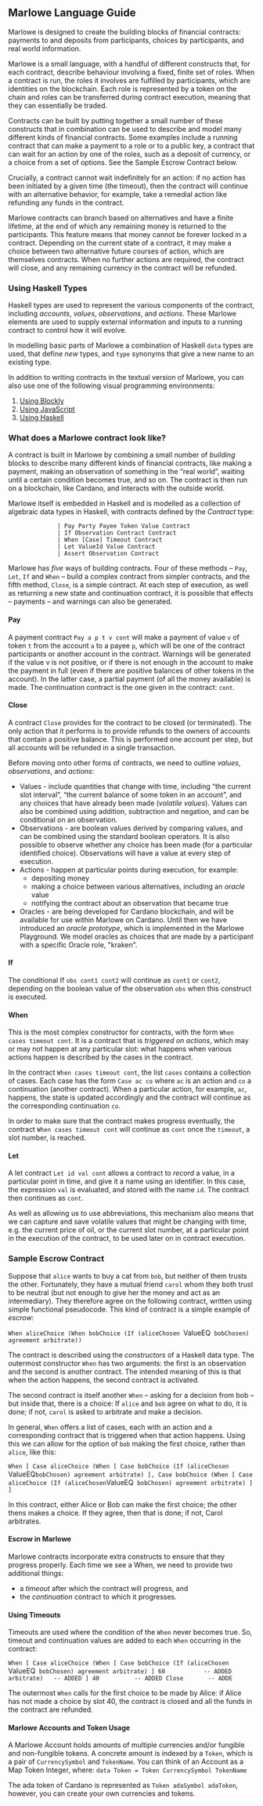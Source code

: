 


## Marlowe Language Guide
Marlowe is designed to create the building blocks of financial contracts: payments to and deposits from participants, choices by participants, and real world information. 

Marlowe is a small language, with a handful of different constructs that, for each contract, describe behaviour involving a fixed, finite set of roles. When a contract is run, the roles it involves are fulfilled by participants, which are identities on the blockchain. Each role is represented by a token on the chain and roles can be transferred during contract execution, meaning that they can essentially be traded. 

Contracts can be built by putting together a small number of these constructs that in combination can be used to describe and model many different kinds of financial contracts. Some examples include a running contract that can make a payment to a role or to a public key, a contract that can wait for an action by one of the roles, such as a deposit of currency, or a choice from a set of options. See the Sample Escrow Contract below.

Crucially, a contract cannot wait indefinitely for an action: if no action has been initiated by a given time (the timeout), then the contract will continue with an alternative behavior, for example, take a remedial action like refunding any funds in the contract. 

Marlowe contracts can branch based on alternatives and have a finite lifetime, at the end of which any remaining money is returned to the participants. This feature means that money cannot be forever locked in a contract. Depending on the current state of a contract, it may make a choice between two alternative future courses of action, which are themselves contracts. When no further actions are required, the contract will close, and any remaining currency in the contract will be refunded.

### Using Haskell Types
Haskell types are used to represent the various components of the contract, including *accounts*, *values*, *observations*, and *actions*. These Marlowe elements are used to supply external information and inputs to a running contract to control how it will evolve.

In modelling basic parts of Marlowe a combination of Haskell `data` types are used, that define *new* types, and `type` synonyms that give a new name to an existing type.

In addition to writing contracts in the textual version of Marlowe, you can also use one of the following visual programming environments:
1. [Using Blockly](https://docs.cardano.org/en/latest/marlowe/get-started-blockly.html)
2. [Using JavaScript](https://docs.cardano.org/en/latest/marlowe/get-started-haskell.html)
3. [Using Haskell](https://docs.cardano.org/en/latest/marlowe/get-started-js.html)

### What does a Marlowe contract look like?
A contract is built in Marlowe by combining a small number of *building* blocks to describe many different kinds of financial contracts, like making a payment, making an observation of something in the “real world”, waiting until a certain condition becomes true, and so on. The contract is then run on a blockchain, like Cardano, and interacts with the outside world. 

Marlowe itself is embedded in Haskell and is modelled as a collection of algebraic data types in Haskell, with contracts defined by the *Contract* type:

```data Contract = Close
              | Pay Party Payee Token Value Contract
              | If Observation Contract Contract
              | When [Case] Timeout Contract
              | Let ValueId Value Contract
              | Assert Observation Contract
```
Marlowe has *five* ways of building contracts. Four of these methods – `Pay`, `Let`, `If` and `When` – build a complex contract from simpler contracts, and the fifth method, `Close`, is a simple contract. At each step of execution, as well as returning a new state and continuation contract, it is possible that effects – payments – and warnings can also be generated.

#### Pay
A payment contract `Pay a p t v cont` will make a payment of value `v` of token `t` from the account `a` to a payee `p`, which will be one of the contract participants or another account in the contract. Warnings will be generated if the value v is not positive, or if there is not enough in the account to make the payment in full (even if there are positive balances of other tokens in the account). In the latter case, a partial payment (of all the money available) is made. The continuation contract is the one given in the contract: `cont`.

#### Close
A contract `Close` provides for the contract to be closed (or terminated). The only action that it performs is to provide refunds to the owners of accounts that contain a positive balance. This is performed one account per step, but all accounts will be refunded in a single transaction.

Before moving onto other forms of contracts, we need to outline *values*, *observations*, and *actions*:

- Values - include quantities that change with time, including “the current slot interval”, “the current balance of some token in an account”, and any choices that have already been made (*volatile values*). Values can also be combined using addition, subtraction and negation, and can be conditional on an observation.
- Observations - are boolean values derived by comparing values, and can be combined using the standard boolean operators. It is also possible to observe whether any choice has been made (for a particular identified choice). Observations will have a value at every step of execution. 
- Actions - happen at particular points during execution, for example:
    - depositing money
    - making a choice between various alternatives, including an *oracle* value
    - notifying the contract about an observation that became true
- Oracles - are being developed for Cardano blockchain, and will be available for use within Marlowe on Cardano. Until then we have introduced an *oracle prototype*, which is implemented in the Marlowe Playground. We model oracles as choices that are made by a participant with a specific Oracle role, "kraken".

#### If
The conditional If `obs cont1 cont2` will continue as `cont1` or `cont2`, depending on the boolean value of the observation `obs` when this construct is executed.

#### When
This is the most complex constructor for contracts, with the form `When cases timeout cont`. It is a contract that is *triggered on actions*, which may or may not happen at any particular slot: what happens when various actions happen is described by the cases in the contract.

In the contract `When cases timeout cont`, the list `cases` contains a collection of cases. Each case has the form `Case ac co` where `ac` is an action and `co` a continuation (another contract). When a particular action, for example, `ac`, happens, the state is updated accordingly and the contract will continue as the corresponding continuation `co`.

In order to make sure that the contract makes progress eventually, the contract `When cases timeout cont` will continue as `cont` once the `timeout`, a slot number, is reached.

#### Let
A let contract `Let id val cont` allows a contract to *record* a value, in a particular point in time, and give it a name using an identifier. In this case, the expression `val` is evaluated, and stored with the name `id`. The contract then continues as `cont`.

As well as allowing us to use abbreviations, this mechanism also means that we can capture and save volatile values that might be changing with time, e.g. the current price of oil, or the current slot number, at a particular point in the execution of the contract, to be used later on in contract execution.

### Sample Escrow Contract
Suppose that `alice` wants to buy a cat from `bob`, but neither of them trusts the other. Fortunately, they have a mutual friend `carol` whom they both trust to be neutral (but not enough to give her the money and act as an intermediary). They therefore agree on the following contract, written using simple functional pseudocode. This kind of contract is a simple example of *escrow*:

`When aliceChoice
     (When bobChoice
           (If (aliceChosen `ValueEQ` bobChosen)
               agreement
               arbitrate))`

The contract is described using the *constructors* of a Haskell data type. The outermost constructor `When` has two arguments: the first is an observation and the second is another contract. The intended meaning of this is that when the action happens, the second contract is activated.

The second contract is itself another `When` – asking for a decision from bob – but inside that, there is a choice: If `alice` and `bob` agree on what to do, it is done; if not, `carol` is asked to arbitrate and make a decision.

In general, `When` offers a list of cases, each with an action and a corresponding contract that is triggered when that action happens. Using this we can allow for the option of `bob` making the first choice, rather than `alice`, like this:

`When [ Case aliceChoice
              (When [ Case bobChoice
                          (If (aliceChosen `ValueEQ` bobChosen)
                             agreement
                             arbitrate) ],
        Case bobChoice
              (When [ Case aliceChoice
                          (If (aliceChosen `ValueEQ` bobChosen)
                              agreement
                              arbitrate) ]
       ]`

In this contract, either Alice or Bob can make the first choice; the other thens makes a choice. If they agree, then that is done; if not, Carol arbitrates. 

#### Escrow in Marlowe
Marlowe contracts incorporate extra constructs to ensure that they progress properly. Each time we see a When, we need to provide two additional things:
- a *timeout* after which the contract will progress, and
- the *continuation* contract to which it progresses.

#### Using Timeouts
Timeouts are used where the condition of the `When` never becomes true. So, timeout and continuation values are added to each `When` occurring in the contract:

 `​When [ Case aliceChoice
             ​(When [ Case bobChoice
                         ​(If (aliceChosen `ValueEQ` bobChosen)
                            ​agreement
                            ​arbitrate) ]
                   ​60           -- ADDED
                   ​arbitrate)   -- ADDED
       ​]
       ​40          -- ADDED
       ​Close       -- ADDE`

The outermost `When` calls for the first choice to be made by Alice: if Alice has not made a choice by slot 40, the contract is closed and all the funds in the contract are refunded.

#### Marlowe Accounts and Token Usage
A Marlowe Account holds amounts of multiple currencies and/or fungible and non-fungible tokens. A concrete amount is indexed by a `Token`, which is a pair of `CurrencySymbol` and `TokenName`. You can think of an Account as a Map Token Integer, where:
`data Token = Token CurrencySymbol TokenName`

The ada token of Cardano is represented as `Token adaSymbol adaToken`, however, you can create your own currencies and tokens. 
